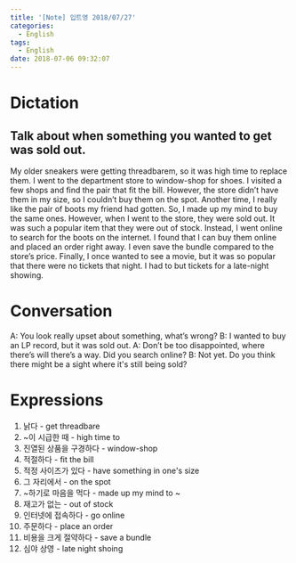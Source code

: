 ```yaml
---
title: '[Note] 입트영 2018/07/27'
categories:
  - English
tags:
  - English
date: 2018-07-06 09:32:07
---
```


# Dictation

## Talk about when something you wanted to get was sold out.

My older sneakers were getting threadbarem, so it was high time to replace them. I went to the department store to window-shop for shoes. I visited a few shops and find the pair that fit the bill. However, the store didn’t have them in my size, so I couldn’t buy them on the spot. Another time, I really like the pair of boots my friend had gotten. So, I made up my mind to buy the same ones. However, when I went to the store, they were sold out. It was such a popular item that they were out of stock. Instead, I went online to search for the boots on the internet. I found that I can buy them online and placed an order right away. I even save the bundle compared to the store’s price. Finally, I once wanted to see a movie, but it was so popular that there were no tickets that night. I had to but tickets for a late-night showing.

# Conversation

A: You look really upset about something, what’s wrong?
B: I wanted to buy an LP record, but it was sold out.
A: Don’t be too disappointed, where there’s will there’s a way. Did you search online? 
B: Not yet. Do you think there might be a sight where it's still being sold?

# Expressions

1. 낡다 - get threadbare
2. ~이 시급한 때 - high time to
3. 진열된 상품을 구경하다 - window-shop
4. 적절하다 - fit the bill
5. 적정 사이즈가 있다 - have something in one's size
6. 그 자리에서 - on the spot
7. ~하기로 마음을 먹다 - made up my mind to ~
8. 재고가 없는 - out of stock
9. 인터넷에 접속하다 - go online
10. 주문하다 - place an order
11. 비용을 크게 절약하다 - save a bundle
12. 심야 상영 - late night shoing